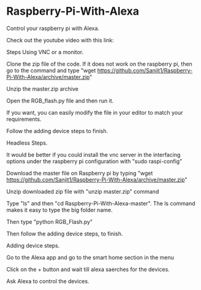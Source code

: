 # Raspberry-Pi-With-Alexa
Control your raspberry pi with Alexa.

Check out the youtube video with this link:


Steps Using VNC or a monitor.

Clone the zip file of the code. If it does not work on the raspberry pi, then go to the command and type "wget https://github.com/Sanjit1/Raspberry-Pi-With-Alexa/archive/master.zip"

Unzip the master.zip archive

Open the RGB_flash.py file and then run it.

If you want, you can easily modify the file in your editor to match your requirements.

Follow the adding device steps to finish.



Headless Steps.

It would be better if you could install the vnc server in the interfacing options under the raspberry pi configuration with "sudo raspi-config"

Download the master file on Raspberry pi by typing "wget https://github.com/Sanjit1/Raspberry-Pi-With-Alexa/archive/master.zip"

Unzip downloaded zip file with "unzip master.zip" command

Type "ls" and then "cd Raspberry-Pi-With-Alexa-master". The ls command makes it easy to type the big folder name.

Then type "python RGB_Flash.py"

Then follow the adding device steps, to finish. 


Adding device steps.

Go to the Alexa app and go to the smart home section in the menu

Click on the + button and wait till alexa saerches for the devices.  

Ask Alexa to control the devices.






